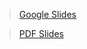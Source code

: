 > [Google Slides](https://docs.google.com/presentation/d/1E3N-8puMqS2545GR4E7pfo4nAKPx36dwDDvOVv6oGAc/edit#slide=id.g9f210aecbc_0_1)

> [PDF Slides](https://cdn.cs50.net/2020/fall/lectures/9/lecture9.pdf)
